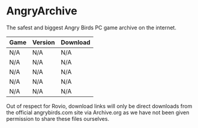# AngryArchive
The safest and biggest Angry Birds PC game archive on the internet.

| Game   | Version | Download |
|--------|---------|----------|
| N/A    | N/A     | N/A      |
| N/A    | N/A     | N/A      |
| N/A    | N/A     | N/A      |
| N/A    | N/A     | N/A      |
| N/A    | N/A     | N/A      |

Out of respect for Rovio, download links will only be direct downloads from the official angrybirds.com site via Archive.org as we have not been given permission to share these files ourselves.
